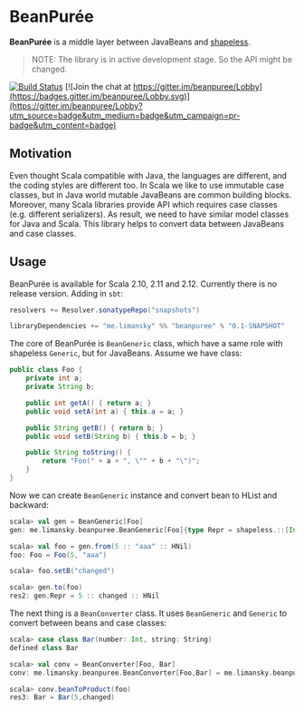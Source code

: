 BeanPurée
=========

**BeanPurée** is a middle layer between JavaBeans and [shapeless][shapeless].

> NOTE: The library is in active development stage. So the API might be changed.

[![Build Status](https://travis-ci.org/limansky/beanpuree.svg?branch=master)](https://travis-ci.org/limansky/beanpuree)
[![Join the chat at https://gitter.im/beanpuree/Lobby](https://badges.gitter.im/beanpuree/Lobby.svg)](https://gitter.im/beanpuree/Lobby?utm_source=badge&utm_medium=badge&utm_campaign=pr-badge&utm_content=badge)

## Motivation

Even thought Scala compatible with Java, the languages are different, and the
coding styles are different too.  In Scala we like to use immutable case classes,
but in Java world mutable JavaBeans are common building blocks.  Moreover, many
Scala libraries provide API which requires case classes (e.g. different serializers).
As result, we need to have similar model classes for Java and Scala.  This library
helps to convert data between JavaBeans and case classes.

## Usage

BeanPurée is available for Scala 2.10, 2.11 and 2.12.  Currently there is no
release version.  Adding in `sbt`:

```Scala
resolvers += Resolver.sonatypeRepo("snapshots")

libraryDependencies += "me.limansky" %% "beanpuree" % "0.1-SNAPSHOT"
```

The core of BeanPurée is `BeanGeneric` class, which have a same role with
shapeless `Generic`, but for JavaBeans.  Assume we have class:

```Java
public class Foo {
    private int a;
    private String b;

    public int getA() { return a; }
    public void setA(int a) { this.a = a; }

    public String getB() { return b; }
    public void setB(String b) { this.b = b; }

    public String toString() {
        return "Foo(" + a + ", \"" + b + "\")";
    }
}

```

Now we can create `BeanGeneric` instance and convert bean to HList and backward:

```Scala
scala> val gen = BeanGeneric[Foo]
gen: me.limansky.beanpuree.BeanGeneric[Foo]{type Repr = shapeless.::[Int,shapeless.::[String,shapeless.HNil]]}

scala> val foo = gen.from(5 :: "aaa" :: HNil)
foo: Foo = Foo(5, "aaa")

scala> foo.setB("changed")

scala> gen.to(foo)
res2: gen.Repr = 5 :: changed :: HNil
```

The next thing is a `BeanConverter` class.  It uses `BeanGeneric` and `Generic`
to convert between beans and case classes:

```Scala
scala> case class Bar(number: Int, string: String)
defined class Bar

scala> val conv = BeanConverter[Foo, Bar]
conv: me.limansky.beanpuree.BeanConverter[Foo,Bar] = me.limansky.beanpuree.BeanConverter$$anon$1@4eae0bc5

scala> conv.beanToProduct(foo)
res3: Bar = Bar(5,changed)
```

[shapeless]: http://github.com/milessabin/shapeless
